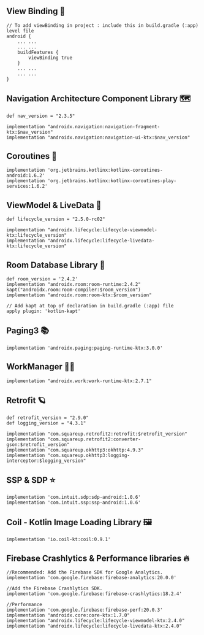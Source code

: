 
## View Binding 🌅	  

```
// To add viewBinding in project : include this in build.gradle (:app) level file
android {
    ... ...
    ... ...
    buildFeatures {
        viewBinding true
    }
    ... ... 
    ... ...
}
```

## Navigation Architecture Component Library 🗺️

```
def nav_version = "2.3.5"

implementation "androidx.navigation:navigation-fragment-ktx:$nav_version"
implementation "androidx.navigation:navigation-ui-ktx:$nav_version"
```



## Coroutines 🧵	

```
implementation 'org.jetbrains.kotlinx:kotlinx-coroutines-android:1.6.2'
implementation 'org.jetbrains.kotlinx:kotlinx-coroutines-play-services:1.6.2'
```

## ViewModel & LiveData 🚀	

```
def lifecycle_version = "2.5.0-rc02"

implementation "androidx.lifecycle:lifecycle-viewmodel-ktx:lifecycle_version"
implementation "androidx.lifecycle:lifecycle-livedata-ktx:lifecycle_version"
```

## Room Database Library 📁

```
def room_version = '2.4.2'
implementation "androidx.room:room-runtime:2.4.2"
kapt("androidx.room:room-compiler:$room_version")
implementation "androidx.room:room-ktx:$room_version"

// Add kapt at top of declaration in build.gradle (:app) file
apply plugin: 'kotlin-kapt'

```

## Paging3 📚	

```
implementation 'androidx.paging:paging-runtime-ktx:3.0.0'
```

## WorkManager 👷‍♂️

```
implementation "androidx.work:work-runtime-ktx:2.7.1"
```

## Retrofit 🪐

```
def retrofit_version = "2.9.0"
def logging_version = "4.3.1"

implementation "com.squareup.retrofit2:retrofit:$retrofit_version"
implementation "com.squareup.retrofit2:converter-gson:$retrofit_version"
implementation "com.squareup.okhttp3:okhttp:4.9.3"
implementation "com.squareup.okhttp3:logging-interceptor:$logging_version"
```

## SSP & SDP ⭐

```
implementation 'com.intuit.sdp:sdp-android:1.0.6'
implementation 'com.intuit.ssp:ssp-android:1.0.6'
```

## Coil - Kotlin Image Loading Library 	🖼️

```
implementation 'io.coil-kt:coil:0.9.1'
```


## Firebase Crashlytics & Performance libraries 🔥

```
//Recommended: Add the Firebase SDK for Google Analytics.
implementation 'com.google.firebase:firebase-analytics:20.0.0'

//Add the Firebase Crashlytics SDK.
implementation 'com.google.firebase:firebase-crashlytics:18.2.4'

//Performance
implementation 'com.google.firebase:firebase-perf:20.0.3'
implementation "androidx.core:core-ktx:1.7.0"
implementation "androidx.lifecycle:lifecycle-viewmodel-ktx:2.4.0"
implementation "androidx.lifecycle:lifecycle-livedata-ktx:2.4.0"
```
